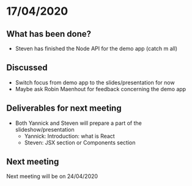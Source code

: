 # 17/04/2020
## What has been done?
- Steven has finished the Node API for the demo app (catch m all)
## Discussed
- Switch focus from demo app to the slides/presentation for now
- Maybe ask Robin Maenhout for feedback concerning the demo app

## Deliverables for next meeting
- Both Yannick and Steven will prepare a part of the slideshow/presentation
    - Yannick: Introduction: what is React
    - Steven: JSX section or Components section

## Next meeting
Next meeting will be on 24/04/2020
